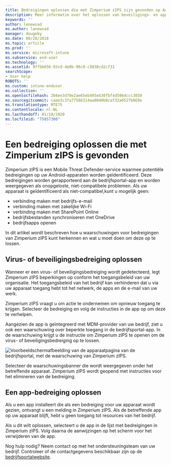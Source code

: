 ```yaml
---
title: Bedreigingen oplossen die met Zimperium zIPS zijn gevonden op Android
description: Meer informatie over het oplossen van beveiligings- en app-bedreigingen die zijn gevonden op uw Android-apparaat.
keywords: ''
author: lenewsad
ms.author: lanewsad
manager: dougeby
ms.date: 08/28/2018
ms.topic: article
ms.prod: ''
ms.service: microsoft-intune
ms.subservice: end-user
ms.technology: ''
ms.assetid: 9ffbb656-93cd-4e0b-96c0-c5038cd2cf31
searchScope:
- User help
ROBOTS: ''
ms.custom: intune-enduser
ms.collection: ''
ms.openlocfilehash: 204ee3d70e2ae65eb495eb30fbf4d5064ccc3050
ms.sourcegitcommit: caee3c3fa77586314aa8040b0caf32a0527b669e
ms.translationtype: MTE75
ms.contentlocale: nl-NL
ms.lasthandoff: 01/10/2020
ms.locfileid: "75857300"
---
```

# <a name="resolve-a-threat-found-by-zimperium-zips"></a>Een bedreiging oplossen die met Zimperium zIPS is gevonden

Zimperium zIPS is een Mobile Threat Defender-service waarmee potentiële bedreigingen op uw Android-apparaten worden geïdentificeerd. Deze bedreigingen worden gerapporteerd aan de bedrijfsportal-app en worden weergegeven als onopgeloste, niet-compatibele problemen. Als uw apparaat is geïdentificeerd als niet-compatibel,kunt u mogelijk geen:

* verbinding maken met bedrijfs-e-mail
* verbinding maken met zakelijke Wi-Fi
* verbinding maken met SharePoint Online
* bedrijfsbestanden synchroniseren met OneDrive
* bedrijfsapps openen

In dit artikel wordt beschreven hoe u waarschuwingen voor bedreigingen van Zimperium zIPS kunt herkennen en wat u moet doen om deze op te lossen. 

## <a name="troubleshoot-virus-or-security-threat"></a>Virus- of beveiligingsbedreiging oplossen  
Wanneer er een virus- of beveiligingsbedreiging wordt gedetecteerd, legt Zimperium zIPS beperkingen op conform het toegangsbeleid van uw organisatie. Het toegangsbeleid van het bedrijf kan verhinderen dat u via uw apparaat toegang hebt tot het netwerk, de apps en de e-mail van uw werk.  

Zimperium zIPS vraagt u om actie te ondernemen om opnieuw toegang te krijgen. Selecteer de bedreiging en volg de instructies in de app op om deze te verhelpen.

Aangezien de app is geïntegreerd met MDM-provider van uw bedrijf, ziet u ook een waarschuwing over beperkte toegang in de bedrijfsportal-app. In de waarschuwing krijgt u de instructie om Zimperium zIPS te openen om de virus- of beveiligingsbedreiging op te lossen.  

  ![Voorbeeldschermafbeelding van de apparaatpagina van de bedrijfsportal, met de waarschuwing van Zimperium zIPS.](./media/CP-lookout-virus-banner-1808.png)  

Selecteer de waarschuwingsbanner die wordt weergegeven onder het betreffende apparaat. Zimperium zIPS wordt geopend met instructies voor het elimineren van de bedreiging.  

## <a name="resolve-an-app-threat"></a>Een app-bedreiging oplossen

Als u een app installeert die als een bedreiging voor uw apparaat wordt gezien, ontvangt u een melding in Zimperium zIPS. Als de betreffende app op uw apparaat blijft, hebt u geen toegang tot resources van het bedrijf.  

Als u dit wilt oplossen, selecteert u de app in de lijst met bedreigingen in Zimperium zIPS. Volg daarna de aanwijzingen op het scherm voor het verwijderen van de app.    

Nog hulp nodig? Neem contact op met het ondersteuningsteam van uw bedrijf. Controleer of de contactgegevens beschikbaar zijn op de [bedrijfsportalwebsite](https://go.microsoft.com/fwlink/?linkid=2010980). 
